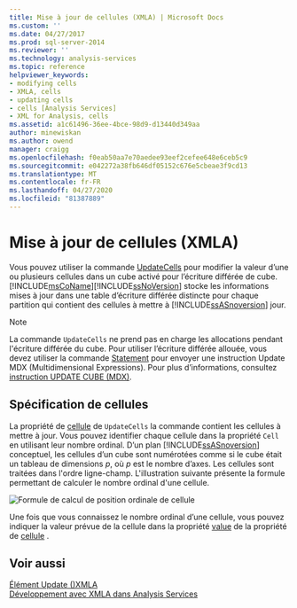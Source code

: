 ```yaml
---
title: Mise à jour de cellules (XMLA) | Microsoft Docs
ms.custom: ''
ms.date: 04/27/2017
ms.prod: sql-server-2014
ms.reviewer: ''
ms.technology: analysis-services
ms.topic: reference
helpviewer_keywords:
- modifying cells
- XMLA, cells
- updating cells
- cells [Analysis Services]
- XML for Analysis, cells
ms.assetid: a1c61496-36ee-4bce-98d9-d13440d349aa
author: minewiskan
ms.author: owend
manager: craigg
ms.openlocfilehash: f0eab50aa7e70aedee93eef2cefee648e6ceb5c9
ms.sourcegitcommit: e042272a38fb646df05152c676e5cbeae3f9cd13
ms.translationtype: MT
ms.contentlocale: fr-FR
ms.lasthandoff: 04/27/2020
ms.locfileid: "81387889"
---
```

# <a name="updating-cells-xmla"></a>Mise à jour de cellules (XMLA)
  Vous pouvez utiliser la commande [UpdateCells](https://docs.microsoft.com/bi-reference/xmla/xml-elements-commands/updatecells-element-xmla) pour modifier la valeur d’une ou plusieurs cellules dans un cube activé pour l’écriture différée de cube. [!INCLUDE[msCoName](../../includes/msconame-md.md)][!INCLUDE[ssNoVersion](../../includes/ssnoversion-md.md)] stocke les informations mises à jour dans une table d’écriture différée distincte pour chaque partition qui contient des cellules à mettre à [!INCLUDE[ssASnoversion](../../includes/ssasnoversion-md.md)] jour.  
  
> [!NOTE]  
>  La commande `UpdateCells` ne prend pas en charge les allocations pendant l'écriture différée du cube. Pour utiliser l’écriture différée allouée, vous devez utiliser la commande [Statement](https://docs.microsoft.com/bi-reference/xmla/xml-elements-commands/statement-element-xmla) pour envoyer une instruction Update MDX (Multidimensional Expressions). Pour plus d’informations, consultez [instruction UPDATE CUBE &#40;MDX&#41;](/sql/mdx/mdx-data-manipulation-update-cube).  
  
## <a name="specifying-cells"></a>Spécification de cellules  
 La propriété de [cellule](https://docs.microsoft.com/bi-reference/xmla/xml-elements-properties/cell-element-xmla) de `UpdateCells` la commande contient les cellules à mettre à jour. Vous pouvez identifier chaque cellule dans la propriété `Cell` en utilisant leur nombre ordinal. D’un plan [!INCLUDE[ssASnoversion](../../includes/ssasnoversion-md.md)] conceptuel, les cellules d’un cube sont numérotées comme si le cube était un tableau de dimensions *p*, où *p* est le nombre d’axes. Les cellules sont traitées dans l'ordre ligne-champ. L'illustration suivante présente la formule permettant de calculer le nombre ordinal d'une cellule.  
  
 ![Formule de calcul de position ordinale de cellule](../../analysis-services/dev-guide/media/cellordinalformula.gif "Formule de calcul de position ordinale de cellule")  
  
 Une fois que vous connaissez le nombre ordinal d’une cellule, vous pouvez indiquer la valeur prévue de la cellule dans la propriété [value](https://docs.microsoft.com/bi-reference/xmla/xml-elements-properties/value-element-xmla) de la propriété de [cellule](https://docs.microsoft.com/bi-reference/xmla/xml-elements-properties/cell-element-xmla) .  
  
## <a name="see-also"></a>Voir aussi  
 [Élément Update &#40;&#41;XMLA](https://docs.microsoft.com/bi-reference/xmla/xml-elements-commands/update-element-xmla)   
 [Développement avec XMLA dans Analysis Services](../multidimensional-models-scripting-language-assl-xmla/developing-with-xmla-in-analysis-services.md)  
  
  
